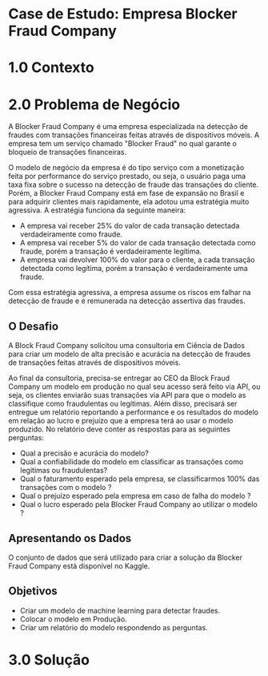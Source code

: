 # Case de Estudo: Empresa Blocker Fraud Company

# 1.0 Contexto


# 2.0 Problema de Negócio

A Blocker Fraud Company é uma empresa especializada na detecção de fraudes com transações financeiras feitas através de dispositivos móveis. A empresa tem um serviço chamado "Blocker Fraud" no qual garante o bloqueio de transações financeiras.

O modelo de negócio da empresa é do tipo serviço com a monetização feita por performance do serviço prestado, ou seja, o usuário paga uma taxa fixa sobre o sucesso na detecção de fraude das transações do cliente. Porém, a Blocker Fraud Company está em fase de expansão no Brasil e para adquirir clientes mais rapidamente, ela adotou uma estratégia muito agressiva. A estratégia funciona da seguinte maneira:

- A empresa vai receber 25% do valor de cada transação detectada verdadeiramente como fraude.
- A empresa vai receber 5% do valor de cada transação detectada como fraude, porém a transação é verdadeiramente legítima.
- A empresa vai devolver 100% do valor para o cliente, a cada transação detectada como legítima, porém a transação é verdadeiramente uma fraude.

Com essa estratégia agressiva, a empresa assume os riscos em falhar na detecção de fraude e é remunerada na detecção assertiva das fraudes.

<h2> O Desafio </h2>

A Block Fraud Company solicitou uma consultoria em Ciência de Dados para criar um modelo de alta precisão e acurácia na detecção de fraudes de transações feitas através de dispositivos móveis.

Ao final da consultoria, precisa-se entregar ao CEO da Block Fraud Company um modelo em produção no qual seu acesso será feito via API, ou seja, os clientes enviarão suas transações via API para que o modelo as classifique como fraudulentas ou legítimas. Além disso, precisará ser entregue um relatório reportando a performance e os resultados do modelo em relação ao lucro e prejuízo  que a empresa terá ao usar o modelo produzido. No relatório deve conter as respostas para as seguintes perguntas:

- Qual a precisão e acurácia do modelo?
- Qual a confiabilidade do modelo em classificar as transações como legitimas ou fraudulentas?
- Qual o faturamento esperado pela empresa, se classificarmos 100% das transações com o modelo ?
- Qual o prejuízo esperado pela empresa em caso de falha do modelo ?
- Qual o lucro esperado pela Blocker Fraud Company ao utilizar o modelo ?

<h2> Apresentando os Dados </h2>

O conjunto de dados que será utilizado para criar a solução da Blocker Fraud Company está disponível no Kaggle.

<h2> Objetivos </h2>

- Criar um modelo de machine learning para detectar fraudes.
- Colocar o modelo em Produção.
- Criar um relatório do modelo respondendo as perguntas.

# 3.0 Solução




